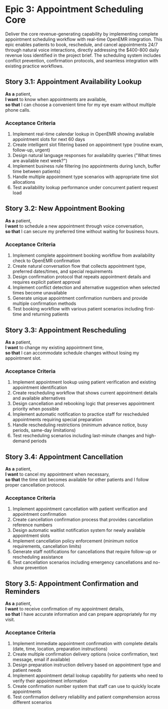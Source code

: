 # Epic 3: Appointment Scheduling Core

Deliver the core revenue-generating capability by implementing complete appointment scheduling workflow with real-time OpenEMR integration. This epic enables patients to book, reschedule, and cancel appointments 24/7 through natural voice interactions, directly addressing the $400-800 daily revenue loss identified in the project brief. The scheduling system includes conflict prevention, confirmation protocols, and seamless integration with existing practice workflows.

## Story 3.1: Appointment Availability Lookup
**As a** patient,  
**I want** to know when appointments are available,  
**so that** I can choose a convenient time for my eye exam without multiple phone calls.

### Acceptance Criteria
1. Implement real-time calendar lookup in OpenEMR showing available appointment slots for next 60 days
2. Create intelligent slot filtering based on appointment type (routine exam, follow-up, urgent)
3. Design natural language responses for availability queries ("What times are available next week?")
4. Implement business rule filtering (no appointments during lunch, buffer time between patients)
5. Handle multiple appointment type scenarios with appropriate time slot allocations
6. Test availability lookup performance under concurrent patient request load

## Story 3.2: New Appointment Booking
**As a** patient,  
**I want** to schedule a new appointment through voice conversation,  
**so that** I can secure my preferred time without waiting for business hours.

### Acceptance Criteria
1. Implement complete appointment booking workflow from availability check to OpenEMR confirmation
2. Create natural conversation flow that collects appointment type, preferred dates/times, and special requirements
3. Design confirmation protocol that repeats appointment details and requires explicit patient approval
4. Implement conflict detection and alternative suggestion when selected times become unavailable
5. Generate unique appointment confirmation numbers and provide multiple confirmation methods
6. Test booking workflow with various patient scenarios including first-time and returning patients

## Story 3.3: Appointment Rescheduling
**As a** patient,  
**I want** to change my existing appointment time,  
**so that** I can accommodate schedule changes without losing my appointment slot.

### Acceptance Criteria
1. Implement appointment lookup using patient verification and existing appointment identification
2. Create rescheduling workflow that shows current appointment details and available alternatives
3. Design cancellation and rebooking logic that preserves appointment priority when possible
4. Implement automatic notification to practice staff for rescheduled appointments requiring special preparation
5. Handle rescheduling restrictions (minimum advance notice, busy periods, same-day limitations)
6. Test rescheduling scenarios including last-minute changes and high-demand periods

## Story 3.4: Appointment Cancellation
**As a** patient,  
**I want** to cancel my appointment when necessary,  
**so that** the time slot becomes available for other patients and I follow proper cancellation protocol.

### Acceptance Criteria
1. Implement appointment cancellation with patient verification and appointment confirmation
2. Create cancellation confirmation process that provides cancellation reference numbers
3. Design automatic waitlist notification system for newly available appointment slots
4. Implement cancellation policy enforcement (minimum notice requirements, cancellation limits)
5. Generate staff notifications for cancellations that require follow-up or rescheduling assistance
6. Test cancellation scenarios including emergency cancellations and no-show prevention

## Story 3.5: Appointment Confirmation and Reminders
**As a** patient,  
**I want** to receive confirmation of my appointment details,  
**so that** I have accurate information and can prepare appropriately for my visit.

### Acceptance Criteria
1. Implement immediate appointment confirmation with complete details (date, time, location, preparation instructions)
2. Create multiple confirmation delivery options (voice confirmation, text message, email if available)
3. Design preparation instruction delivery based on appointment type and patient needs
4. Implement appointment detail lookup capability for patients who need to verify their appointment information
5. Create confirmation number system that staff can use to quickly locate appointments
6. Test confirmation delivery reliability and patient comprehension across different scenarios
